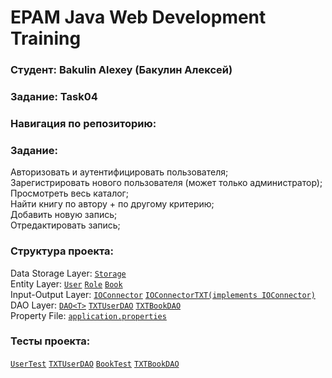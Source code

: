 # EPAM Java Web Development Training
### Студент: Bakulin Alexey (Бакулин Алексей)
### Задание: Task04
### Навигация по репозиторию:
### Задание:
Авторизовать и аутентифицировать пользователя;  
Зарегистрировать нового пользователя (может только администратор);  
Просмотреть весь каталог;  
Найти книгу по автору + по другому критерию;  
Добавить новую запись;  
Отредактировать запись;
### Структура проекта:
Data Storage Layer: [`Storage`](https://github.com/alex96brk/epam-training-java-web-task04-bakulin/tree/branch-a/src/resources/storage)  
Entity Layer: [`User`](https://github.com/alex96brk/epam-training-java-web-task04-bakulin/blob/branch-a/src/by/epamtc/bakulin/model/User.java) [`Role`](https://github.com/alex96brk/epam-training-java-web-task04-bakulin/blob/branch-a/src/by/epamtc/bakulin/model/Role.java) [`Book`](https://github.com/alex96brk/epam-training-java-web-task04-bakulin/blob/branch-a/src/by/epamtc/bakulin/model/Book.java)  
Input-Output Layer: [`IOConnector`](https://github.com/alex96brk/epam-training-java-web-task04-bakulin/blob/branch-a/src/by/epamtc/bakulin/io/IOConnector.java) [`IOConnectorTXT(implements IOConnector)`](https://github.com/alex96brk/epam-training-java-web-task04-bakulin/blob/branch-a/src/by/epamtc/bakulin/io/impl/IOConnectorTXT.java)  
DAO Layer: [`DAO<T>`](https://github.com/alex96brk/epam-training-java-web-task04-bakulin/blob/branch-a/src/by/epamtc/bakulin/dao/DAO.java) [`TXTUserDAO`](https://github.com/alex96brk/epam-training-java-web-task04-bakulin/blob/branch-a/src/by/epamtc/bakulin/dao/impl/TXTUserDAO.java) [`TXTBookDAO`](https://github.com/alex96brk/epam-training-java-web-task04-bakulin/blob/branch-a/src/by/epamtc/bakulin/dao/impl/TXTBookDAO.java)  
Property File: [`application.properties`](https://github.com/alex96brk/epam-training-java-web-task04-bakulin/blob/branch-a/src/resources/application.properties)  
### Тесты проекта:
[`UserTest`](https://github.com/alex96brk/epam-training-java-web-task04-bakulin/blob/branch-a/src/by/epamtc/bakulin/test/UserTest.java) [`TXTUserDAO`](https://github.com/alex96brk/epam-training-java-web-task04-bakulin/blob/branch-a/src/by/epamtc/bakulin/test/TXTUserDAOTest.java) [`BookTest`](https://github.com/alex96brk/epam-training-java-web-task04-bakulin/blob/branch-a/src/by/epamtc/bakulin/test/BookTest.java) [`TXTBookDAO`](https://github.com/alex96brk/epam-training-java-web-task04-bakulin/blob/branch-a/src/by/epamtc/bakulin/test/TXTBookDAOTest.java)